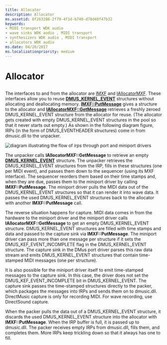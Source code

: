 ```yaml
---
title: Allocator
description: Allocator
ms.assetid: 8f263288-2f79-4f1d-b740-d78d40f47b32
keywords:
- MIDI transport WDK audio
- wave sinks WDK audio , MIDI transport
- synthesizers WDK audio , MIDI transport
- allocators WDK audio
ms.date: 04/20/2017
ms.localizationpriority: medium
---
```


# Allocator


## <span id="allocator"></span><span id="ALLOCATOR"></span>


The interfaces to and from the allocator are [IMXF](/windows-hardware/drivers/ddi/dmusicks/nn-dmusicks-imxf) and [IAllocatorMXF](/windows-hardware/drivers/ddi/dmusicks/nn-dmusicks-iallocatormxf). These interfaces allow you to reuse [**DMUS\_KERNEL\_EVENT**](/windows-hardware/drivers/ddi/dmusicks/ns-dmusicks-_dmus_kernel_event) structures without allocating and deallocating memory. [**IMXF::PutMessage**](/windows-hardware/drivers/ddi/dmusicks/nf-dmusicks-imxf-putmessage) gives a structure to the allocator and [**IAllocatorMXF::GetMessage**](/windows-hardware/drivers/ddi/dmusicks/nf-dmusicks-iallocatormxf-getmessage) retrieves a freshly zeroed DMUS\_KERNEL\_EVENT structure from the allocator for reuse. (The allocator gets created with empty DMUS\_KERNEL\_EVENT structures in the pool so that it never starts out empty.) As shown in the following diagram figure, IRPs (in the form of DMUS\_EVENTHEADER structures) come in from dmusic.dll to the unpacker.

![diagram illustrating the flow of irps through port and miniport drivers](images/dmalloc.png)

The unpacker calls **IAllocatorMXF::GetMessage** to retrieve an empty [**DMUS\_KERNEL\_EVENT**](/windows-hardware/drivers/ddi/dmusicks/ns-dmusicks-_dmus_kernel_event) structure. The unpacker retrieves the DMUS\_KERNEL\_EVENT structures from the IRP, fills in these structures (one per MIDI event), and passes them down to the sequencer (using its MXF interface). The sequencer reorders them based on their time stamps and, when they are due, passes them to the miniport driver by calling **IMXF::PutMessage**. The miniport driver pulls the MIDI data out of the DMUS\_KERNEL\_EVENT structures so that it can render it into wave data. It passes the used DMUS\_KERNEL\_EVENT structures back to the allocator with another **IMXF::PutMessage** call.

The reverse situation happens for capture. MIDI data comes in from the hardware to the miniport driver and the miniport driver calls **IAllocatorMXF::GetMessage** to get an empty DMUS\_KERNEL\_EVENT structure. DMUS\_KERNEL\_EVENT structures are filled with time stamps and data and passed to the capture sink via **IMXF::PutMessage**. The miniport driver can pass more than one message per structure if it sets the DMUS\_KEF\_EVENT\_INCOMPLETE flag in the DMUS\_KERNEL\_EVENT structure. The capture sink in the DMus port driver parses this raw data stream and emits DMUS\_KERNEL\_EVENT structures that contain time-stamped MIDI messages (one per structure).

It is also possible for the miniport driver itself to emit time-stamped messages to the capture sink. In this case, the driver does not set the DMUS\_KEF\_EVENT\_INCOMPLETE bit in DMUS\_KERNEL\_EVENT. The capture sink passes the time-stamped structures directly to the packer, which packages the messages into IRPs and sends them on to dmusic.dll. DirectMusic capture is only for recording MIDI. For wave recording, use DirectSound capture.

When the packer pulls the data out of a DMUS\_KERNEL\_EVENT structure, it discards the used DMUS\_KERNEL\_EVENT structure into the allocator with **IMXF::PutMessage**. When the IRP buffer is full, it is passed up to dmusic.dll. The packer receives empty IRPs from dmusic.dll, fills them, and completes them. More IRPs keep trickling down so that it always has one to fill.

 

